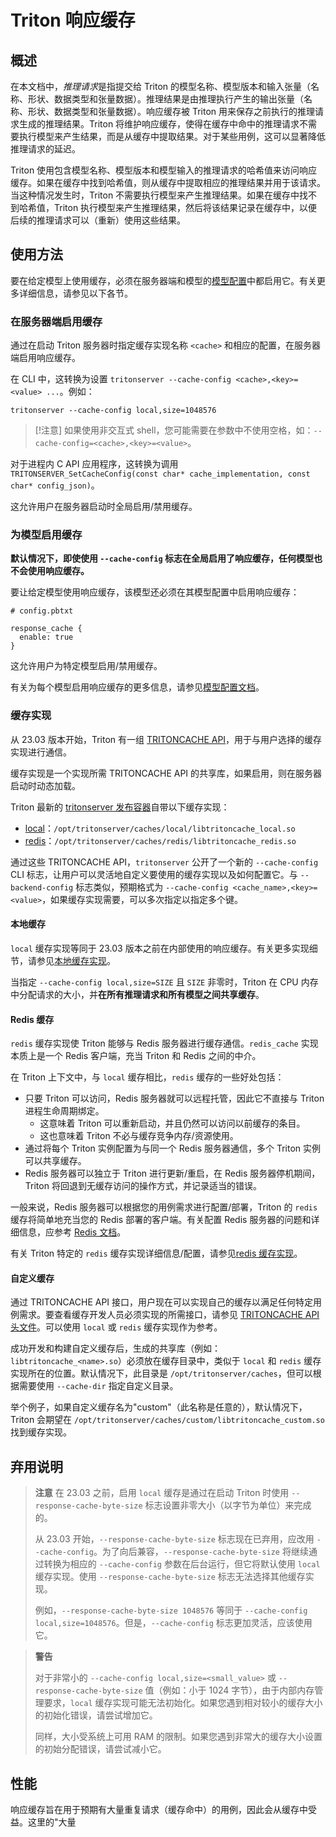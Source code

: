 <!--
# Copyright 2021-2023, NVIDIA CORPORATION & AFFILIATES. All rights reserved.
#
# Redistribution and use in source and binary forms, with or without
# modification, are permitted provided that the following conditions
# are met:
#  * Redistributions of source code must retain the above copyright
#    notice, this list of conditions and the following disclaimer.
#  * Redistributions in binary form must reproduce the above copyright
#    notice, this list of conditions and the following disclaimer in the
#    documentation and/or other materials provided with the distribution.
#  * Neither the name of NVIDIA CORPORATION nor the names of its
#    contributors may be used to endorse or promote products derived
#    from this software without specific prior written permission.
#
# THIS SOFTWARE IS PROVIDED BY THE COPYRIGHT HOLDERS ``AS IS'' AND ANY
# EXPRESS OR IMPLIED WARRANTIES, INCLUDING, BUT NOT LIMITED TO, THE
# IMPLIED WARRANTIES OF MERCHANTABILITY AND FITNESS FOR A PARTICULAR
# PURPOSE ARE DISCLAIMED.  IN NO EVENT SHALL THE COPYRIGHT OWNER OR
# CONTRIBUTORS BE LIABLE FOR ANY DIRECT, INDIRECT, INCIDENTAL, SPECIAL,
# EXEMPLARY, OR CONSEQUENTIAL DAMAGES (INCLUDING, BUT NOT LIMITED TO,
# PROCUREMENT OF SUBSTITUTE GOODS OR SERVICES; LOSS OF USE, DATA, OR
# PROFITS; OR BUSINESS INTERRUPTION) HOWEVER CAUSED AND ON ANY THEORY
# OF LIABILITY, WHETHER IN CONTRACT, STRICT LIABILITY, OR TORT
# (INCLUDING NEGLIGENCE OR OTHERWISE) ARISING IN ANY WAY OUT OF THE USE
# OF THIS SOFTWARE, EVEN IF ADVISED OF THE POSSIBILITY OF SUCH DAMAGE.
-->

# Triton 响应缓存

## 概述

在本文档中，*推理请求*是指提交给 Triton 的模型名称、模型版本和输入张量（名称、形状、数据类型和张量数据）。推理结果是由推理执行产生的输出张量（名称、形状、数据类型和张量数据）。响应缓存被 Triton 用来保存之前执行的推理请求生成的推理结果。Triton 将维护响应缓存，使得在缓存中命中的推理请求不需要执行模型来产生结果，而是从缓存中提取结果。对于某些用例，这可以显著降低推理请求的延迟。

Triton 使用包含模型名称、模型版本和模型输入的推理请求的哈希值来访问响应缓存。如果在缓存中找到哈希值，则从缓存中提取相应的推理结果并用于该请求。当这种情况发生时，Triton 不需要执行模型来产生推理结果。如果在缓存中找不到哈希值，Triton 执行模型来产生推理结果，然后将该结果记录在缓存中，以便后续的推理请求可以（重新）使用这些结果。

## 使用方法

要在给定模型上使用缓存，必须在服务器端和模型的[模型配置](model_configuration.md#response-cache)中都启用它。有关更多详细信息，请参见以下各节。

### 在服务器端启用缓存

通过在启动 Triton 服务器时指定缓存实现名称 `<cache>` 和相应的配置，在服务器端启用响应缓存。

在 CLI 中，这转换为设置 `tritonserver --cache-config <cache>,<key>=<value> ...`。例如：
```
tritonserver --cache-config local,size=1048576
```

> [!注意]
> 如果使用非交互式 shell，您可能需要在参数中不使用空格，如：`--cache-config=<cache>,<key>=<value>`。

对于进程内 C API 应用程序，这转换为调用 `TRITONSERVER_SetCacheConfig(const char* cache_implementation, const char* config_json)`。

这允许用户在服务器启动时全局启用/禁用缓存。

### 为模型启用缓存

**默认情况下，即使使用 `--cache-config` 标志在全局启用了响应缓存，任何模型也不会使用响应缓存。**

要让给定模型使用响应缓存，该模型还必须在其模型配置中启用响应缓存：
```
# config.pbtxt

response_cache {
  enable: true
}
```

这允许用户为特定模型启用/禁用缓存。

有关为每个模型启用响应缓存的更多信息，请参见[模型配置文档](model_configuration.md#response-cache)。

### 缓存实现

从 23.03 版本开始，Triton 有一组 [TRITONCACHE API](https://github.com/triton-inference-server/core/blob/main/include/triton/core/tritoncache.h)，用于与用户选择的缓存实现进行通信。

缓存实现是一个实现所需 TRITONCACHE API 的共享库，如果启用，则在服务器启动时动态加载。

Triton 最新的 [tritonserver 发布容器](https://catalog.ngc.nvidia.com/orgs/nvidia/containers/tritonserver)自带以下缓存实现：
- [local](https://github.com/triton-inference-server/local_cache)：`/opt/tritonserver/caches/local/libtritoncache_local.so`
- [redis](https://github.com/triton-inference-server/redis_cache)：`/opt/tritonserver/caches/redis/libtritoncache_redis.so`

通过这些 TRITONCACHE API，`tritonserver` 公开了一个新的 `--cache-config` CLI 标志，让用户可以灵活地自定义要使用的缓存实现以及如何配置它。与 `--backend-config` 标志类似，预期格式为 `--cache-config <cache_name>,<key>=<value>`，如果缓存实现需要，可以多次指定以指定多个键。

#### 本地缓存

`local` 缓存实现等同于 23.03 版本之前在内部使用的响应缓存。有关更多实现细节，请参见[本地缓存实现](https://github.com/triton-inference-server/local_cache)。

当指定 `--cache-config local,size=SIZE` 且 `SIZE` 非零时，Triton 在 CPU 内存中分配请求的大小，并**在所有推理请求和所有模型之间共享缓存**。

#### Redis 缓存

`redis` 缓存实现使 Triton 能够与 Redis 服务器进行缓存通信。`redis_cache` 实现本质上是一个 Redis 客户端，充当 Triton 和 Redis 之间的中介。

在 Triton 上下文中，与 `local` 缓存相比，`redis` 缓存的一些好处包括：
- 只要 Triton 可以访问，Redis 服务器就可以远程托管，因此它不直接与 Triton 进程生命周期绑定。
  - 这意味着 Triton 可以重新启动，并且仍然可以访问以前缓存的条目。
  - 这也意味着 Triton 不必与缓存竞争内存/资源使用。
- 通过将每个 Triton 实例配置为与同一个 Redis 服务器通信，多个 Triton 实例可以共享缓存。
- Redis 服务器可以独立于 Triton 进行更新/重启，在 Redis 服务器停机期间，Triton 将回退到无缓存访问的操作方式，并记录适当的错误。

一般来说，Redis 服务器可以根据您的用例需求进行配置/部署，Triton 的 `redis` 缓存将简单地充当您的 Redis 部署的客户端。有关配置 Redis 服务器的问题和详细信息，应参考 [Redis 文档](https://redis.io/docs/)。

有关 Triton 特定的 `redis` 缓存实现详细信息/配置，请参见[redis 缓存实现](https://github.com/triton-inference-server/redis_cache)。

#### 自定义缓存

通过 TRITONCACHE API 接口，用户现在可以实现自己的缓存以满足任何特定用例需求。要查看缓存开发人员必须实现的所需接口，请参见 [TRITONCACHE API 头文件](https://github.com/triton-inference-server/core/blob/main/include/triton/core/tritoncache.h)。可以使用 `local` 或 `redis` 缓存实现作为参考。

成功开发和构建自定义缓存后，生成的共享库（例如：`libtritoncache_<name>.so`）必须放在缓存目录中，类似于 `local` 和 `redis` 缓存实现所在的位置。默认情况下，此目录是 `/opt/tritonserver/caches`，但可以根据需要使用 `--cache-dir` 指定自定义目录。

举个例子，如果自定义缓存名为"custom"（此名称是任意的），默认情况下，Triton 会期望在 `/opt/tritonserver/caches/custom/libtritoncache_custom.so` 找到缓存实现。

## 弃用说明

> **注意**
> 在 23.03 之前，启用 `local` 缓存是通过在启动 Triton 时使用 `--response-cache-byte-size` 标志设置非零大小（以字节为单位）来完成的。
>
> 从 23.03 开始，`--response-cache-byte-size` 标志现在已弃用，应改用 `--cache-config`。为了向后兼容，`--response-cache-byte-size` 将继续通过转换为相应的 `--cache-config` 参数在后台运行，但它将默认使用 `local` 缓存实现。使用 `--response-cache-byte-size` 标志无法选择其他缓存实现。
>
> 例如，`--response-cache-byte-size 1048576` 等同于 `--cache-config local,size=1048576`。但是，`--cache-config` 标志更加灵活，应该使用它。

> **警告**
>
> 对于非常小的 `--cache-config local,size=<small_value>` 或 `--response-cache-byte-size` 值（例如：小于 1024 字节），由于内部内存管理要求，`local` 缓存实现可能无法初始化。如果您遇到相对较小的缓存大小的初始化错误，请尝试增加它。
>
> 同样，大小受系统上可用 RAM 的限制。如果您遇到非常大的缓存大小设置的初始分配错误，请尝试减小它。

## 性能

响应缓存旨在用于预期有大量重复请求（缓存命中）的用例，因此会从缓存中受益。这里的"大量